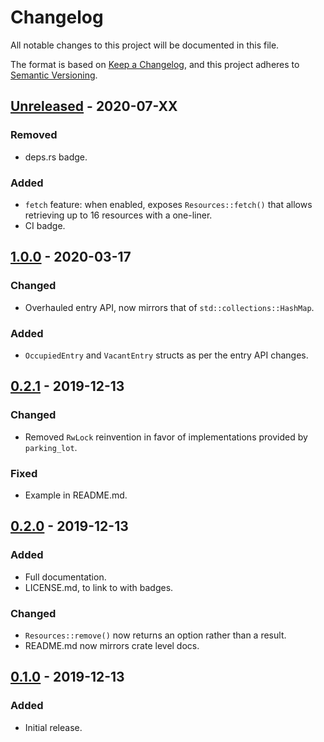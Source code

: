 # Changelog
All notable changes to this project will be documented in this file.

The format is based on [Keep a Changelog](https://keepachangelog.com/en/1.0.0/),
and this project adheres to [Semantic Versioning](https://semver.org/spec/v2.0.0.html).

## [Unreleased](https://github.com/Ratysz/resources/compare/1.0.0..HEAD) - 2020-07-XX
### Removed
- deps.rs badge.
### Added
- `fetch` feature: when enabled, exposes `Resources::fetch()` that allows
retrieving up to 16 resources with a one-liner.
- CI badge.

## [1.0.0](https://github.com/Ratysz/resources/compare/0.2.1..1.0.0) - 2020-03-17
### Changed
- Overhauled entry API, now mirrors that of `std::collections::HashMap`.
### Added
- `OccupiedEntry` and `VacantEntry` structs as per the entry API changes.

## [0.2.1](https://github.com/Ratysz/resources/compare/0.2.0..0.2.1) - 2019-12-13
### Changed
- Removed `RwLock` reinvention in favor of implementations provided by `parking_lot`.
### Fixed
- Example in README.md.

## [0.2.0](https://github.com/Ratysz/resources/compare/0.1.0..0.2.0) - 2019-12-13
### Added
- Full documentation.
- LICENSE.md, to link to with badges.
### Changed
- `Resources::remove()` now returns an option rather than a result.
- README.md now mirrors crate level docs.

## [0.1.0](https://github.com/Ratysz/resources/releases/tag/0.1.0)  - 2019-12-13
### Added
- Initial release.